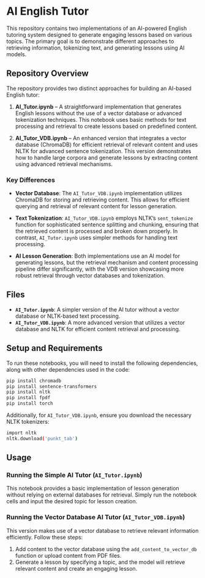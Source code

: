 # AI English Tutor

This repository contains two implementations of an AI-powered English tutoring system designed to generate engaging lessons based on various topics. The primary goal is to demonstrate different approaches to retrieving information, tokenizing text, and generating lessons using AI models.

## Repository Overview

The repository provides two distinct approaches for building an AI-based English tutor:

1. **AI_Tutor.ipynb** – A straightforward implementation that generates English lessons without the use of a vector database or advanced tokenization techniques. This notebook uses basic methods for text processing and retrieval to create lessons based on predefined content.
   
2. **AI_Tutor_VDB.ipynb** – An enhanced version that integrates a vector database (ChromaDB) for efficient retrieval of relevant content and uses NLTK for advanced sentence tokenization. This version demonstrates how to handle large corpora and generate lessons by extracting content using advanced retrieval mechanisms.

### Key Differences

- **Vector Database**: The `AI_Tutor_VDB.ipynb` implementation utilizes ChromaDB for storing and retrieving content. This allows for efficient querying and retrieval of relevant content for lesson generation.
  
- **Text Tokenization**: `AI_Tutor_VDB.ipynb` employs NLTK’s `sent_tokenize` function for sophisticated sentence splitting and chunking, ensuring that the retrieved content is processed and broken down properly. In contrast, `AI_Tutor.ipynb` uses simpler methods for handling text processing.
  
- **AI Lesson Generation**: Both implementations use an AI model for generating lessons, but the retrieval mechanism and content processing pipeline differ significantly, with the VDB version showcasing more robust retrieval through vector databases and tokenization.

## Files

- **`AI_Tutor.ipynb`**: A simpler version of the AI tutor without a vector database or NLTK-based text processing.
- **`AI_Tutor_VDB.ipynb`**: A more advanced version that utilizes a vector database and NLTK for efficient content retrieval and processing.

## Setup and Requirements

To run these notebooks, you will need to install the following dependencies, along with other dependencies used in the code:

```bash
pip install chromadb
pip install sentence-transformers
pip install nltk
pip install fpdf
pip install torch
```

Additionally, for `AI_Tutor_VDB.ipynb`, ensure you download the necessary NLTK tokenizers:

```bash
import nltk
nltk.download('punkt_tab')
```

## Usage

### Running the Simple AI Tutor (`AI_Tutor.ipynb`)

This notebook provides a basic implementation of lesson generation without relying on external databases for retrieval. Simply run the notebook cells and input the desired topic for lesson creation.

### Running the Vector Database AI Tutor (`AI_Tutor_VDB.ipynb`)

This version makes use of a vector database to retrieve relevant information efficiently. Follow these steps:

1. Add content to the vector database using the `add_content_to_vector_db` function or upload content from PDF files.
2. Generate a lesson by specifying a topic, and the model will retrieve relevant content and create an engaging lesson.
